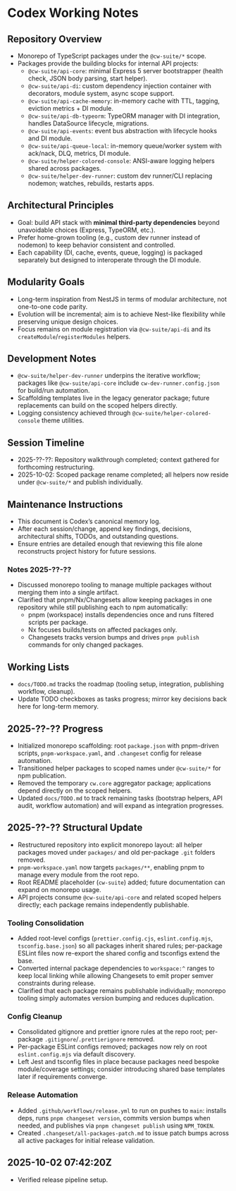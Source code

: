 # Codex Working Notes

## Repository Overview
- Monorepo of TypeScript packages under the `@cw-suite/*` scope.
- Packages provide the building blocks for internal API projects:
  - `@cw-suite/api-core`: minimal Express 5 server bootstrapper (health check, JSON body parsing, start helper).
  - `@cw-suite/api-di`: custom dependency injection container with decorators, module system, async scope support.
  - `@cw-suite/api-cache-memory`: in-memory cache with TTL, tagging, eviction metrics + DI module.
  - `@cw-suite/api-db-typeorm`: TypeORM manager with DI integration, handles DataSource lifecycle, migrations.
  - `@cw-suite/api-events`: event bus abstraction with lifecycle hooks and DI module.
  - `@cw-suite/api-queue-local`: in-memory queue/worker system with ack/nack, DLQ, metrics, DI module.
  - `@cw-suite/helper-colored-console`: ANSI-aware logging helpers shared across packages.
  - `@cw-suite/helper-dev-runner`: custom dev runner/CLI replacing nodemon; watches, rebuilds, restarts apps.

## Architectural Principles
- Goal: build API stack with **minimal third-party dependencies** beyond unavoidable choices (Express, TypeORM, etc.).
- Prefer home-grown tooling (e.g., custom dev runner instead of nodemon) to keep behavior consistent and controlled.
- Each capability (DI, cache, events, queue, logging) is packaged separately but designed to interoperate through the DI module.

## Modularity Goals
- Long-term inspiration from NestJS in terms of modular architecture, not one-to-one code parity.
- Evolution will be incremental; aim is to achieve Nest-like flexibility while preserving unique design choices.
- Focus remains on module registration via `@cw-suite/api-di` and its `createModule`/`registerModules` helpers.

## Development Notes
- `@cw-suite/helper-dev-runner` underpins the iterative workflow; packages like `@cw-suite/api-core` include `cw-dev-runner.config.json` for build/run automation.
- Scaffolding templates live in the legacy generator package; future replacements can build on the scoped helpers directly.
- Logging consistency achieved through `@cw-suite/helper-colored-console` theme utilities.

## Session Timeline
- 2025-??-??: Repository walkthrough completed; context gathered for forthcoming restructuring.
- 2025-10-02: Scoped package rename completed; all helpers now reside under `@cw-suite/*` and publish individually.

## Maintenance Instructions
- This document is Codex’s canonical memory log.
- After each session/change, append key findings, decisions, architectural shifts, TODOs, and outstanding questions.
- Ensure entries are detailed enough that reviewing this file alone reconstructs project history for future sessions.

### Notes 2025-??-??
- Discussed monorepo tooling to manage multiple packages without merging them into a single artifact.
- Clarified that pnpm/Nx/Changesets allow keeping packages in one repository while still publishing each to npm automatically:
  - pnpm (workspace) installs dependencies once and runs filtered scripts per package.
  - Nx focuses builds/tests on affected packages only.
  - Changesets tracks version bumps and drives `pnpm publish` commands for only changed packages.

## Working Lists
- `docs/TODO.md` tracks the roadmap (tooling setup, integration, publishing workflow, cleanup).
- Update TODO checkboxes as tasks progress; mirror key decisions back here for long-term memory.

## 2025-??-?? Progress
- Initialized monorepo scaffolding: root `package.json` with pnpm-driven scripts, `pnpm-workspace.yaml`, and `.changeset` config for release automation.
- Transitioned helper packages to scoped names under `@cw-suite/*` for npm publication.
- Removed the temporary `cw.core` aggregator package; applications depend directly on the scoped helpers.
- Updated `docs/TODO.md` to track remaining tasks (bootstrap helpers, API audit, workflow automation) and will expand as integration progresses.

## 2025-??-?? Structural Update
- Restructured repository into explicit monorepo layout: all helper packages moved under `packages/` and old per-package `.git` folders removed.
- `pnpm-workspace.yaml` now targets `packages/**`, enabling pnpm to manage every module from the root repo.
- Root README placeholder (`cw-suite`) added; future documentation can expand on monorepo usage.
- API projects consume `@cw-suite/api-core` and related scoped helpers directly; each package remains independently publishable.

### Tooling Consolidation
- Added root-level configs (`prettier.config.cjs`, `eslint.config.mjs`, `tsconfig.base.json`) so all packages inherit shared rules; per-package ESLint files now re-export the shared config and tsconfigs extend the base.
- Converted internal package dependencies to `workspace:^` ranges to keep local linking while allowing Changesets to emit proper semver constraints during release.
- Clarified that each package remains publishable individually; monorepo tooling simply automates version bumping and reduces duplication.

### Config Cleanup
- Consolidated gitignore and prettier ignore rules at the repo root; per-package `.gitignore`/`.prettierignore` removed.
- Per-package ESLint configs removed; packages now rely on root `eslint.config.mjs` via default discovery.
- Left Jest and tsconfig files in place because packages need bespoke module/coverage settings; consider introducing shared base templates later if requirements converge.

### Release Automation
- Added `.github/workflows/release.yml` to run on pushes to `main`: installs deps, runs `pnpm changeset version`, commits version bumps when needed, and publishes via `pnpm changeset publish` using `NPM_TOKEN`.
- Created `.changeset/all-packages-patch.md` to issue patch bumps across all active packages for initial release validation.

## 2025-10-02 07:42:20Z
- Verified release pipeline setup.
